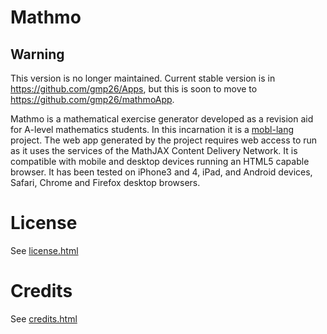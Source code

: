 Mathmo
======

Warning 
-------
This version is no longer maintained. 
Current stable version is in https://github.com/gmp26/Apps, 
but this is soon to move to https://github.com/gmp26/mathmoApp.

Mathmo is a mathematical exercise generator developed as a revision aid for A-level mathematics students. 
In this incarnation it is a <a href="http://www.mobl-lang.org">mobl-lang</a> project. 
The web app generated by the project requires web access to run as it uses the services of the MathJAX Content Delivery Network. 
It is compatible with mobile and desktop devices running an HTML5 capable browser. It has been tested on iPhone3 and 4, iPad, and Android devices, Safari, Chrome and Firefox desktop browsers.

License
=======
See <a href="license.html">license.html</a>
	
Credits
=======
See <a href="credits.html">credits.html</a>
